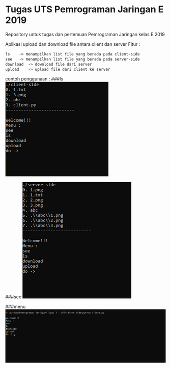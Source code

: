 # Tugas UTS Pemrograman Jaringan E 2019

Repository untuk tugas dan pertemuan Pemrograman Jaringan kelas E 2019

Aplikasi upload dan download file antara client dan server
Fitur :
```
ls    -> menampilkan list file yang berada pada client-side
see   -> menampilkan list file yang berada pada server-side
download  -> download file dari server
upload    -> upload file dari client ke server
```

contoh penggunaan :
###ls
![alt text](https://raw.githubusercontent.com/marde12345/progjare2019/master/Tugas%203%20-%20UTS/img/ls.png)

###see
![alt text](https://raw.githubusercontent.com/marde12345/progjare2019/master/Tugas%203%20-%20UTS/img/see.png)

###menu
![alt text](https://raw.githubusercontent.com/marde12345/progjare2019/master/Tugas%203%20-%20UTS/img/menu.png)
